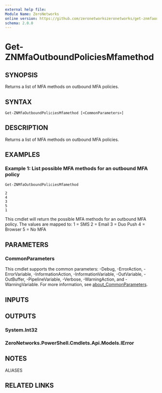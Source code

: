 ```yaml
---
external help file:
Module Name: ZeroNetworks
online version: https://github.com/zeronetworkszeronetworks/get-znmfaoutboundpoliciesmfamethod
schema: 2.0.0
---
```


# Get-ZNMfaOutboundPoliciesMfamethod

## SYNOPSIS
Returns a list of MFA methods on outbound MFA policies.

## SYNTAX

```
Get-ZNMfaOutboundPoliciesMfamethod [<CommonParameters>]
```

## DESCRIPTION
Returns a list of MFA methods on outbound MFA policies.

## EXAMPLES

### Example 1: List possible MFA methods for an outbound MFA policy
```powershell
Get-ZNMfaOutboundPoliciesMfamethod
```

```output
2
4
3
5
1
```

This cmdlet will return the possible MFA methods for an outbound MFA policy.
The values are mapped to:
1 = SMS
2 = Email
3 = Duo Push
4 = Browser
5 = No MFA

## PARAMETERS

### CommonParameters
This cmdlet supports the common parameters: -Debug, -ErrorAction, -ErrorVariable, -InformationAction, -InformationVariable, -OutVariable, -OutBuffer, -PipelineVariable, -Verbose, -WarningAction, and -WarningVariable. For more information, see [about_CommonParameters](http://go.microsoft.com/fwlink/?LinkID=113216).

## INPUTS

## OUTPUTS

### System.Int32

### ZeroNetworks.PowerShell.Cmdlets.Api.Models.IError

## NOTES

ALIASES

## RELATED LINKS

